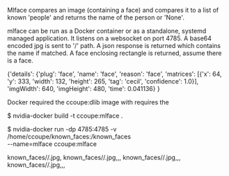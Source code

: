 Mlface compares an image (containing a face) and compares it to a list of
known 'people' and returns the name of the person or 'None'.

mlface can be run as a Docker container or as a standalone, systemd managed
application. It listens on a websocket on port 4785. A base64 encoded jpg is sent to '/' path.
A json response is returned which contains the name if matched. A face enclosing 
rectangle is returned, assume there is a face.

{'details': {'plug': 'face', 'name': 'face', 'reason': 'face', 
  'matrices': [{'x': 64, 'y': 333, 'width': 132, 'height': 265,
   'tag': 'cecil', 'confidence': 1.0}], 
   'imgWidth': 640, 'imgHeight': 480, 'time': 0.041136}
}

Docker required the ccoupe:dlib image with requires the

$ nvidia-docker build -t ccoupe:mlface .

$ nvidia-docker run -dp 4785:4785 -v /home/ccoupe/known_faces:/known_faces \
--name=mlface ccoupe:mlface

known_faces/<name1>/<pic1>.jpg, known_faces/<name1>/<pic2>.jpg,,,
  known_faces/<name2>/<pic1>.jpg,,, 
  known_faces/<name3>/<pic1>.jpg,,,
